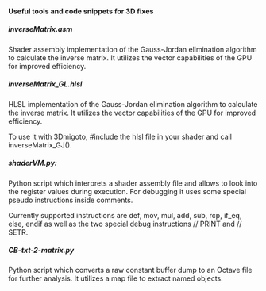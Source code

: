 #### Useful tools and code snippets for 3D fixes

##### inverseMatrix.asm
Shader assembly implementation of the Gauss-Jordan elimination algorithm to calculate the inverse matrix. It utilizes the vector capabilities of the GPU for improved efficiency.

##### inverseMatrix_GL.hlsl
HLSL implementation of the Gauss-Jordan elimination algorithm to calculate the inverse matrix. It utilizes the vector capabilities of the GPU for improved efficiency.

To use it with 3Dmigoto, #include the hlsl file in your shader and call inverseMatrix_GJ().

##### shaderVM.py:
Python script which interprets a shader assembly file and allows to look into the register values during execution. For debugging it uses some special pseudo instructions inside comments.

Currently supported instructions are def, mov, mul, add, sub, rcp, if_eq, else, endif as well as the two special debug instructions // PRINT and // SETR.

##### CB-txt-2-matrix.py
Python script which converts a raw constant buffer dump to an Octave file
for further analysis. It utilizes a map file to extract named objects.

